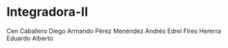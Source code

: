 ﻿# Integradora-II

Cen Caballero Diego Armando
Pérez Menéndez Andrés Edreí
Flres Hererra Eduardo Alberto

